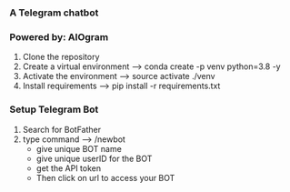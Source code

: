 ### A Telegram chatbot
### Powered by: AIOgram

1) Clone the repository
2) Create a virtual environment --> conda create -p venv python=3.8 -y
3) Activate the environment --> source activate ./venv
4) Install requirements --> pip install -r requirements.txt


### Setup Telegram Bot

1) Search for BotFather
2) type command --> /newbot
    - give unique BOT name
    - give unique userID for the BOT
    - get the API token
    - Then click on url to access your BOT
    
